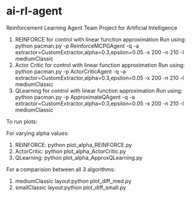 # ai-rl-agent
Reinforcement Learning Agent Team Project for Artificial Intelligence
1. REINFORCE for control with linear function approximation
   Run using: python pacman.py -p ReinforceMCPGAgent -q -a extractor=CustomExtractor,alpha=0.3,epsilon=0.05 -x 200 -n 210 -l mediumClassic
2. Actor Critic for control with linear function approximation
   Run using: python pacman.py -p ActorCriticAgent -q -a extractor=CustomExtractor,alpha=0.3,epsilon=0.05 -x 200 -n 210 -l mediumClassic
3. QLearning for control with linear function approximation
   Run using: python pacman.py -p ApproximateQAgent -q -a extractor=CustomExtractor,alpha=0.3,epsilon=0.05 -x 200 -n 210 -l mediumClassic

To run plots:

For varying alpha values:
1. REINFORCE: python plot_alpha_REINFORCE.py
2. ActorCritic: python plot_alpha_ActorCritic.py
3. QLearning: python plot_alpha_ApproxQLearning.py

For a comparision between all 3 algorithms:
1. mediumClassic layout:python plot_diff_med.py
1. smallClassic layout:python plot_diff_small.py

